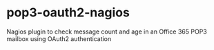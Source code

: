 # pop3-oauth2-nagios
Nagios plugin to check message count and age in an Office 365 POP3 mailbox using OAuth2 authentication
